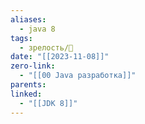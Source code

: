 ```yaml
---
aliases:
  - java 8
tags:
  - зрелость/🌱
date: "[[2023-11-08]]"
zero-link:
  - "[[00 Java разработка]]"
parents: 
linked:
  - "[[JDK 8]]"
---
```

